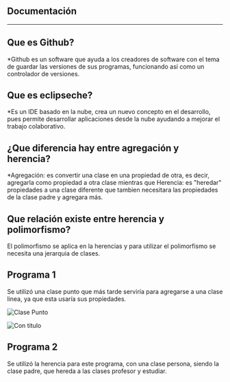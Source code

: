 Documentación
-------------
-------------
Que es Github?
-------------
*Github es un software que ayuda a los creadores de software con el tema de guardar las versiones de sus programas, funcionando así como un controlador de versiones.

Que es eclipseche?
------------------
*Es un IDE basado en la nube, crea un nuevo concepto en el desarrollo, pues permite desarrollar aplicaciones desde la nube ayudando a mejorar el trabajo colaborativo.

¿Que diferencia hay entre agregación y herencia?
------------------------------------------------
*Agregación: es convertir una clase en una propiedad de otra, es decir, agregarla como propiedad a otra clase mientras que Herencia: es "heredar" propiedades a una clase diferente que tambien necesitara las propiedades de la clase padre y agregara más.

Que relación existe entre herencia y polimorfismo?
--------------------------------------------------
El polimorfismo se aplica en la herencias y para utilizar el polimorfismo se necesita una jerarquia de clases.

Programa 1
-----------
Se utilizó una clase punto que más tarde serviría para agregarse a una clase linea, ya que esta usaría sus propiedades.

![Clase Punto](https://lh4.googleusercontent.com/dxqfveR6KdMskzdWr_RUo9UZAkNrmrPfYBA45d8LvrWP4CmgjO2B3hQz7lIKT5maNsHBMGjqx_qUIpY=w1366-h662)

![Con titulo](https://lh4.googleusercontent.com/XiR-oDrsZ75FUfAFxideknDrXLrYNpFaeWFIKHkoAPLemJIesiJAuF0Q28Vf88P1NN82cyz8nzmBIrU=w1366-h662)

Programa 2
-----------
Se utilizó la herencia para este programa, con una clase persona, siendo la clase padre, que hereda a las clases profesor y estudiar.

